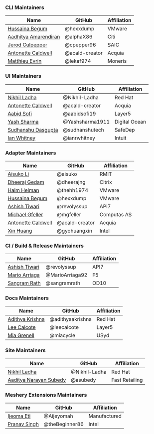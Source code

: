### CLI Maintainers

| Name                    | GitHub            | Affiliation |
| ----------------------- | ----------------- | ----------- |
| [Hussaina Begum](https://layer5.io/community/members/hussaina-begum)          | @hexxdump          | VMware      |
| [Aadhitya Amarendiran](https://layer5.io/community/members/aadhitya-amarendiran)    | @alphaX86          | Citi        |
| [Jerod Culpepper](https://layer5.io/community/members/jerod-culpepper)         | @cpepper96         | SAIC        |
| [Antonette Caldwell](https://layer5.io/community/members/antonette-caldwell)      | @acald-creator     | Acquia      |
| [Matthieu Evrin](https://layer5.io/community/members/matthieu-evrin)          | @lekaf974          | Moneris     |

### UI Maintainers

| Name                | GitHub                 | Affiliation |
| ------------------- | ---------------------- | --------------|
| [Nikhil Ladha](https://layer5.io/community/members/nikhil-ladha)        | @Nikhil-Ladha           | Red Hat       |
| [Antonette Caldwell](https://layer5.io/community/members/antonette-caldwell)  | @acald-creator          | Acquia        |
| [Aabid Sofi](https://layer5.io/community/members/aabid-sofi)          | @aabidsofi19            | Layer5        |
| [Yash Sharma](https://layer5.io/community/members/yash-sharma)         | @Yashsharma1911         | Digital Ocean |
| [Sudhanshu Dasgupta](https://layer5.io/community/members/sudhanshu-dasgupta)  | @sudhanshutech          | SafeDep       |
| [Ian Whitney](https://layer5.io/community/members/ian-whitney) | @ianrwhitney | Intuit |

### Adapter Maintainers

| Name                | GitHub        | Affiliation |
| ------------------- | ------------- | ----------- |
| [Aisuko Li](https://layer5.io/community/members/aisuko-li)           | @aisuko        | RMIT        |
| [Dheeraj Gedam](https://layer5.io/community/members/dheeraj-gedam)        | @dheerajng     | Citrix      |
| [Haim Helman](https://layer5.io/community/members/haim-helman)         | @thehh1974     | VMware      |
| [Hussaina Begum](https://layer5.io/community/members/hussaina-begum)      | @hexxdump      | VMware      |
| [Ashish Tiwari](https://layer5.io/community/members/ashish-tiwari)       | @revolyssup    | API7        |
| [Michael Gfeller](https://layer5.io/community/members/michael-gfeller)     | @mgfeller      | Computas AS |
| [Antonette Caldwell](https://layer5.io/community/members/antonette-caldwell)  | @acald-creator | Acquia      |
| [Xin Huang](https://layer5.io/community/members/xin-huang)           | @gyohuangxin   | Intel       |

### CI / Build & Release Maintainers

| Name                  | GitHub             | Affiliation |
| --------------------- | ------------------ | ----------- |
| [Ashish Tiwari](https://layer5.io/community/members/ashish-tiwari)         | @revolyssup         | API7        |
| [Mario Arriaga](https://layer5.io/community/members/mario-arriaga)         | @MarioArriaga92     | F5          |
| [Sangram Rath](https://layer5.io/community/members/sangram-rath)          | @sangramrath        | OD10        |

### Docs Maintainers

| Name              | GitHub          | Affiliation |
| ----------------- | --------------- | ----------- |
| [Adithya Krishna](https://layer5.io/community/members/adithya-krishna)   | @adithyaakrishna | Red Hat     |
| [Lee Calcote](https://layer5.io/community/members/lee-calcote)       | @leecalcote      | Layer5      |
| [Mia Grenell](https://layer5.io/community/members/mia-grenell)       | @miacycle        | USyd        |

### Site Maintainers

| Name                    | GitHub       | Affiliation    |
| ----------------------  | -----------  | -------------- |
| [Nikhil Ladha](https://layer5.io/community/members/nikhil-ladha)            | @Nikhil-Ladha | Red Hat        |
| [Aaditya Narayan Subedy](https://layer5.io/community/members/aaditya-narayan-subedy)  | @asubedy      | Fast Retailing |

### Meshery Extensions Maintainers

| Name                    | GitHub         | Affiliation    |
| ----------------------  | -------------- | -------------- |
| [Ijeoma Eti](https://layer5.io/community/members/eti-ijeoma)              | @Aijeyomah      | Manufactured   |
| [Pranav Singh](https://layer5.io/community/members/pranav-singh)            | @theBeginner86  | Intel          |
